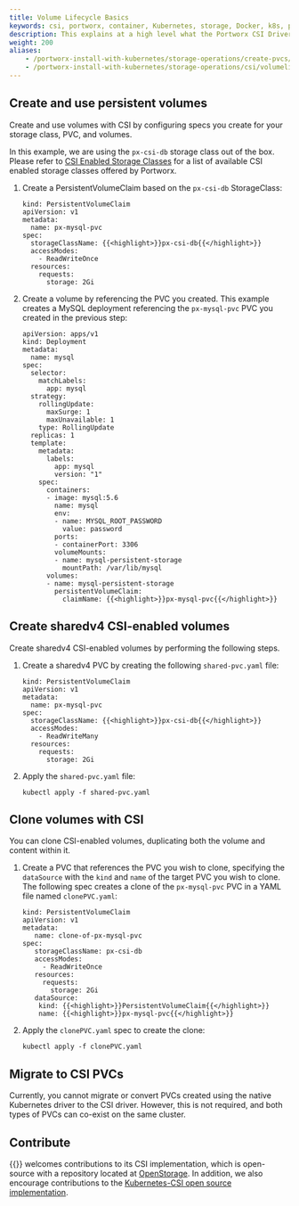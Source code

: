 ```yaml
---
title: Volume Lifecycle Basics
keywords: csi, portworx, container, Kubernetes, storage, Docker, k8s, pv, persistent disk
description: This explains at a high level what the Portworx CSI Driver as compared to the Portworx in-tree plugin
weight: 200
aliases:
    - /portworx-install-with-kubernetes/storage-operations/create-pvcs/create-shared-pvcs-csi/
    - /portworx-install-with-kubernetes/storage-operations/csi/volumelifecycle/
---
```


## Create and use persistent volumes

Create and use volumes with CSI by configuring specs you create for your storage class, PVC, and volumes.

In this example, we are using the `px-csi-db` storage class out of the box. Please refer to [CSI Enabled Storage Classes](/portworx-install-with-kubernetes/storage-operations/csi/storageclasses/) for a list of available CSI enabled storage classes offered by Portworx.

1. Create a PersistentVolumeClaim based on the `px-csi-db` StorageClass:

    ```text
    kind: PersistentVolumeClaim
    apiVersion: v1
    metadata:
      name: px-mysql-pvc
    spec:
      storageClassName: {{<highlight>}}px-csi-db{{</highlight>}}
      accessModes:
        - ReadWriteOnce
      resources:
        requests:
          storage: 2Gi
    ```

2. Create a volume by referencing the PVC you created. This example creates a MySQL deployment referencing the `px-mysql-pvc` PVC you created in the previous step:

    ```text
    apiVersion: apps/v1
    kind: Deployment
    metadata:
      name: mysql
    spec:
      selector:
        matchLabels:
          app: mysql
      strategy:
        rollingUpdate:
          maxSurge: 1
          maxUnavailable: 1
        type: RollingUpdate
      replicas: 1
      template:
        metadata:
          labels:
            app: mysql
            version: "1"
        spec:
          containers:
          - image: mysql:5.6
            name: mysql
            env:
            - name: MYSQL_ROOT_PASSWORD
              value: password
            ports:
            - containerPort: 3306
            volumeMounts:
            - name: mysql-persistent-storage
              mountPath: /var/lib/mysql
          volumes:
          - name: mysql-persistent-storage
            persistentVolumeClaim:
              claimName: {{<highlight>}}px-mysql-pvc{{</highlight>}}
    ```

## Create sharedv4 CSI-enabled volumes

Create sharedv4 CSI-enabled volumes by performing the following steps.

1. Create a sharedv4 PVC by creating the following `shared-pvc.yaml` file:

    ```text
    kind: PersistentVolumeClaim
    apiVersion: v1
    metadata:
      name: px-mysql-pvc
    spec:
      storageClassName: {{<highlight>}}px-csi-db{{</highlight>}}
      accessModes:
        - ReadWriteMany
      resources:
        requests:
          storage: 2Gi
    ```

2. Apply the `shared-pvc.yaml` file:

    ```text
    kubectl apply -f shared-pvc.yaml
    ```

## Clone volumes with CSI

You can clone CSI-enabled volumes, duplicating both the volume and content within it.

1. Create a PVC that references the PVC you wish to clone, specifying the `dataSource` with the `kind` and `name` of the target PVC you wish to clone. The following spec creates a clone of the `px-mysql-pvc` PVC in a YAML file named `clonePVC.yaml`:

      ```text
      kind: PersistentVolumeClaim
      apiVersion: v1
      metadata:
         name: clone-of-px-mysql-pvc
      spec:
         storageClassName: px-csi-db
         accessModes:
           - ReadWriteOnce
         resources:
           requests:
             storage: 2Gi
         dataSource:
          kind: {{<highlight>}}PersistentVolumeClaim{{</highlight>}}
          name: {{<highlight>}}px-mysql-pvc{{</highlight>}}
      ```

2. Apply the `clonePVC.yaml` spec to create the clone:

      ```text
      kubectl apply -f clonePVC.yaml
      ```

## Migrate to CSI PVCs

Currently, you cannot migrate or convert PVCs created using the native Kubernetes driver to the CSI driver. However, this is not required, and both types of PVCs can co-exist on the same cluster.


## Contribute

{{<companyName>}} welcomes contributions to its CSI implementation, which is open-source with a repository located at [OpenStorage](https://github.com/libopenstorage/openstorage). In addition, we also encourage contributions to the [Kubernetes-CSI open source implementation](https://github.com/kubernetes-csi).

